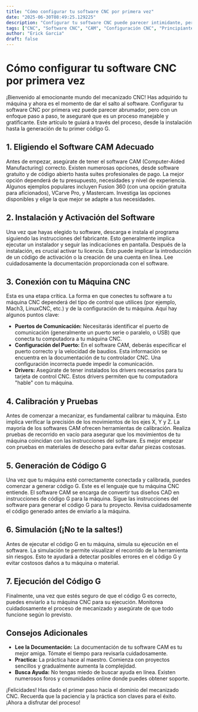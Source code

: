 ```yaml
---
title: "Cómo configurar tu software CNC por primera vez"
date: "2025-06-30T08:49:25.129225"
description: "Configurar tu software CNC puede parecer intimidante, pero con esta guía paso a paso para principiantes, dominarás la configuración inicial de tu software CAM y estarás listo para mecanizar. Aprenderás sobre la conexión con tu máquina, la calibración y los primeros pasos para generar código G."
tags: ["CNC", "Software CNC", "CAM", "Configuración CNC", "Principiantes"]
author: "Erick Garcia"
draft: false
---
```


# Cómo configurar tu software CNC por primera vez

¡Bienvenido al emocionante mundo del mecanizado CNC!  Has adquirido tu máquina y ahora es el momento de dar el salto al software. Configurar tu software CNC por primera vez puede parecer abrumador, pero con un enfoque paso a paso, te aseguraré que es un proceso manejable y gratificante. Este artículo te guiará a través del proceso, desde la instalación hasta la generación de tu primer código G.

## 1. Eligiendo el Software CAM Adecuado

Antes de empezar, asegúrate de tener el software CAM (Computer-Aided Manufacturing) correcto.  Existen numerosas opciones, desde software gratuito y de código abierto hasta suites profesionales de pago. La mejor opción dependerá de tu presupuesto, necesidades y nivel de experiencia.  Algunos ejemplos populares incluyen Fusion 360 (con una opción gratuita para aficionados), VCarve Pro, y Mastercam.  Investiga las opciones disponibles y elige la que mejor se adapte a tus necesidades.

## 2. Instalación y Activación del Software

Una vez que hayas elegido tu software, descarga e instala el programa siguiendo las instrucciones del fabricante.  Esto generalmente implica ejecutar un instalador y seguir las indicaciones en pantalla.  Después de la instalación, es crucial activar tu licencia.  Esto puede implicar la introducción de un código de activación o la creación de una cuenta en línea.  Lee cuidadosamente la documentación proporcionada con el software.

## 3. Conexión con tu Máquina CNC

Esta es una etapa crítica.  La forma en que conectes tu software a tu máquina CNC dependerá del tipo de control que utilices (por ejemplo, Mach3, LinuxCNC, etc.) y de la configuración de tu máquina.  Aquí hay algunos puntos clave:

* **Puertos de Comunicación:**  Necesitarás identificar el puerto de comunicación (generalmente un puerto serie o paralelo, o USB) que conecta tu computadora a tu máquina CNC.
* **Configuración del Puerto:**  En el software CAM, deberás especificar el puerto correcto y la velocidad de baudios.  Esta información se encuentra en la documentación de tu controlador CNC.  Una configuración incorrecta puede impedir la comunicación.
* **Drivers:**  Asegúrate de tener instalados los drivers necesarios para tu tarjeta de control CNC.  Estos drivers permiten que tu computadora "hable" con tu máquina.

## 4. Calibración y Pruebas

Antes de comenzar a mecanizar, es fundamental calibrar tu máquina.  Esto implica verificar la precisión de los movimientos de los ejes X, Y y Z.  La mayoría de los softwares CAM ofrecen herramientas de calibración.  Realiza pruebas de recorrido en vacío para asegurar que los movimientos de tu máquina coincidan con las instrucciones del software.  Es mejor empezar con pruebas en materiales de desecho para evitar dañar piezas costosas.

## 5. Generación de Código G

Una vez que tu máquina esté correctamente conectada y calibrada, puedes comenzar a generar código G.  Este es el lenguaje que tu máquina CNC entiende.  El software CAM se encarga de convertir tus diseños CAD en instrucciones de código G para la máquina.  Sigue las instrucciones del software para generar el código G para tu proyecto.  Revisa cuidadosamente el código generado antes de enviarlo a la máquina.

## 6. Simulación (¡No te la saltes!)

Antes de ejecutar el código G en tu máquina, simula su ejecución en el software.  La simulación te permite visualizar el recorrido de la herramienta sin riesgos.  Esto te ayudará a detectar posibles errores en el código G y evitar costosos daños a tu máquina o material.

## 7. Ejecución del Código G

Finalmente, una vez que estés seguro de que el código G es correcto, puedes enviarlo a tu máquina CNC para su ejecución.  Monitorea cuidadosamente el proceso de mecanizado y asegúrate de que todo funcione según lo previsto.

## Consejos Adicionales

* **Lee la Documentación:** La documentación de tu software CAM es tu mejor amiga.  Tómate el tiempo para revisarla cuidadosamente.
* **Practica:** La práctica hace al maestro.  Comienza con proyectos sencillos y gradualmente aumenta la complejidad.
* **Busca Ayuda:** No tengas miedo de buscar ayuda en línea.  Existen numerosos foros y comunidades online donde puedes obtener soporte.

¡Felicidades!  Has dado el primer paso hacia el dominio del mecanizado CNC.  Recuerda que la paciencia y la práctica son claves para el éxito.  ¡Ahora a disfrutar del proceso!